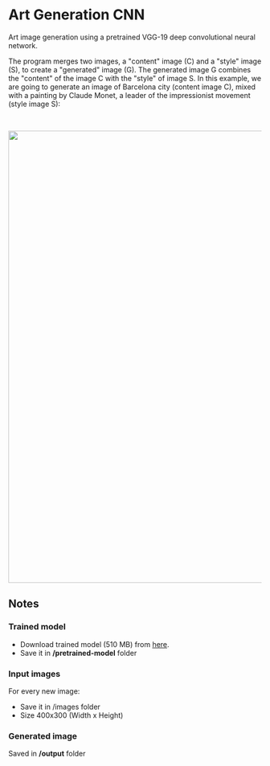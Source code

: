 # Art Generation CNN
Art image generation using a pretrained VGG-19 deep convolutional neural network.

The program merges two images, a "content" image (C) and a "style" image (S), to create a "generated" image (G). The generated image G combines the "content" of the image C with the "style" of image S.
In this example, we are going to generate an image of Barcelona city (content image C), mixed with a painting by Claude Monet, a leader of the impressionist movement (style image S):

<br/>
<p align="center"><img src="https://user-images.githubusercontent.com/24521991/33163607-453dab62-d06a-11e7-803d-22be312a13eb.png" width="900"></p>

## Notes

### Trained model
<ul>
<li>Download trained model (510 MB) from <a href="https://onedrive.live.com/download?cid=B667AF4A4E4BA251&resid=B667AF4A4E4BA251%2141348&authkey=ANF7MA1OuYoB0c4">here</a>.</li>
<li>Save it in <b>/pretrained-model</b> folder</li>
</ul>

### Input images
For every new image:
<ul>
<li>Save it in /images folder</li>
<li>Size 400x300 (Width x Height) </li>
</ul>

### Generated image
Saved in <b>/output</b> folder
